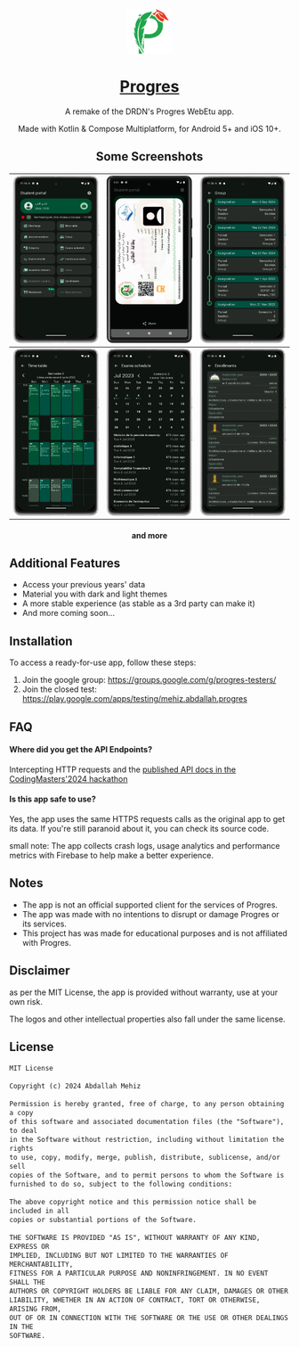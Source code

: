 <div align="center">

<img src=".github/assets/app_icon.svg" width="80" />

# [Progres](#)

A remake of the DRDN's Progres WebEtu app.

Made with Kotlin & Compose Multiplatform, for Android 5+ and iOS 10+.

## Some Screenshots

| <img src=".github/assets/screenshots/main_menu.webp" width="162px" height="300px" />  | <img src=".github/assets/screenshots/card.webp" width="162px" height="300px" />           | <img src=".github/assets/screenshots/groups.webp" width="162px" height="300px" />      |
|---------------------------------------------------------------------------------------|-------------------------------------------------------------------------------------------|----------------------------------------------------------------------------------------|
| <img src=".github/assets/screenshots/time_table.webp" width="162px" height="300px" /> | <img src=".github/assets/screenshots/exams_schedule.webp" width="162px" height="300px" /> | <img src=".github/assets/screenshots/enrollments.webp" width="162px" height="300px" /> |

#### and more

</div>

## Additional Features

- Access your previous years' data
- Material you with dark and light themes
- A more stable experience (as stable as a 3rd party can make it)
- And more coming soon...

## Installation

To access a ready-for-use app, follow these steps:

1. Join the google group: https://groups.google.com/g/progres-testers/
2. Join the closed test: https://play.google.com/apps/testing/mehiz.abdallah.progres

## FAQ

#### Where did you get the API Endpoints?

Intercepting HTTP requests and
the [published API docs in the CodingMasters'2024 hackathon](https://drive.google.com/drive/folders/1jKoRtWpRwU-Bl6LZaobi8KYYIeCd8hBK)

#### Is this app safe to use?

Yes, the app uses the same HTTPS requests calls as the original app to get its data. If you're still
paranoid about it, you can check its source code.

small note: The app collects crash logs, usage analytics and performance metrics with Firebase to help make a better
experience.

## Notes

- The app is not an official supported client for the services of Progres.
- The app was made with no intentions to disrupt or damage Progres or its services.
- This project has was made for educational purposes and is not affiliated with Progres.

## Disclaimer

as per the MIT License, the app is provided without warranty, use at your own risk.

The logos and other intellectual properties also fall under the same license.

## License

```
MIT License

Copyright (c) 2024 Abdallah Mehiz

Permission is hereby granted, free of charge, to any person obtaining a copy
of this software and associated documentation files (the "Software"), to deal
in the Software without restriction, including without limitation the rights
to use, copy, modify, merge, publish, distribute, sublicense, and/or sell
copies of the Software, and to permit persons to whom the Software is
furnished to do so, subject to the following conditions:

The above copyright notice and this permission notice shall be included in all
copies or substantial portions of the Software.

THE SOFTWARE IS PROVIDED "AS IS", WITHOUT WARRANTY OF ANY KIND, EXPRESS OR
IMPLIED, INCLUDING BUT NOT LIMITED TO THE WARRANTIES OF MERCHANTABILITY,
FITNESS FOR A PARTICULAR PURPOSE AND NONINFRINGEMENT. IN NO EVENT SHALL THE
AUTHORS OR COPYRIGHT HOLDERS BE LIABLE FOR ANY CLAIM, DAMAGES OR OTHER
LIABILITY, WHETHER IN AN ACTION OF CONTRACT, TORT OR OTHERWISE, ARISING FROM,
OUT OF OR IN CONNECTION WITH THE SOFTWARE OR THE USE OR OTHER DEALINGS IN THE
SOFTWARE.
```
